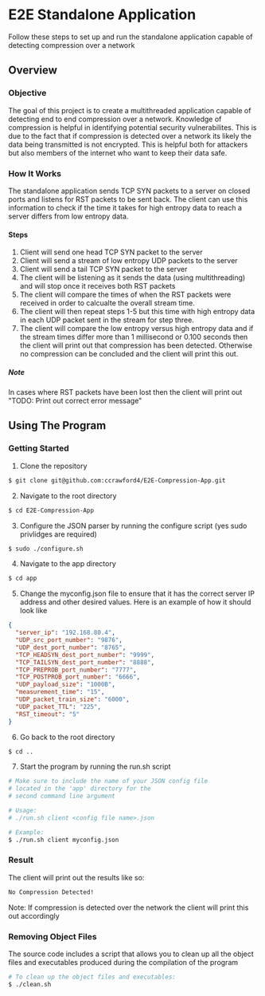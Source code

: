 # E2E Standalone Application
Follow these steps to set up and run the standalone application capable of detecting compression over a network
## Overview
### Objective
The goal of this project is to create a multithreaded application capable of detecting end to end compression over a network. Knowledge of compression is helpful in identifying potential security vulnerabilites. This is due to the fact that if compression is detected over a network its likely the data being transmitted is not encrypted. This is helpful both for attackers but also members of the internet who want to keep their data safe.
### How It Works
The standalone application sends TCP SYN packets to a server on closed ports and listens for RST packets to be sent back. The client can use this information to check if the time it takes for high entropy data to reach a server differs from low entropy data. 
#### Steps
1. Client will send one head TCP SYN packet to the server
2. Client will send a stream of low entropy UDP packets to the server
3. Client will send a tail TCP SYN packet to the server
4. The client will be listening as it sends the data (using multithreading) and will stop once it receives both RST packets
5. The client will compare the times of when the RST packets were received in order to calcualte the overall stream time.
6. The client will then repeat steps 1-5 but this time with high entropy data in each UDP packet sent in the stream for step three.
7. The client will compare the low entropy versus high entropy data and if the stream times differ more than 1 millisecond or 0.100 seconds then the client will print out that compression has been detected. Otherwise no compression can be concluded and the client will print this out.
##### Note
In cases where RST packets have been lost then the client will print out "TODO: Print out correct error message"
## Using The Program
### Getting Started
1. Clone the repository
```bash
$ git clone git@github.com:ccrawford4/E2E-Compression-App.git
```
2. Navigate to the root directory
```bash
$ cd E2E-Compression-App
```
3. Configure the JSON parser by running the configure script (yes sudo privlidges are required)
```bash
$ sudo ./configure.sh
```
4. Navigate to the app directory
```bash
$ cd app
```
5. Change the myconfig.json file to ensure that it has the correct server IP address and other desired values. Here is an example of how it should look like
```json
{
  "server_ip": "192.168.80.4",
  "UDP_src_port_number": "9876",
  "UDP_dest_port_number": "8765",
  "TCP_HEADSYN_dest_port_number": "9999",
  "TCP_TAILSYN_dest_port_number": "8888",
  "TCP_PREPROB_port_number": "7777",
  "TCP_POSTPROB_port_number": "6666",
  "UDP_payload_size": "1000B",
  "measurement_time": "15",
  "UDP_packet_train_size": "6000",
  "UDP_packet_TTL": "225",
  "RST_timeout": "5"
}
```
6. Go back to the root directory
```bash
$ cd ..
```
7. Start the program by running the run.sh script
```bash
# Make sure to include the name of your JSON config file 
# located in the 'app' directory for the 
# second command line argument

# Usage: 
# ./run.sh client <config file name>.json

# Example:
$ ./run.sh client myconfig.json
```
### Result
The client will print out the results like so:
```bash
No Compression Detected!
```
Note: If compression is detected over the network the client will print this out accordingly
### Removing Object Files
The source code includes a script that allows you to clean up all the object files and executables produced during the compilation of the program
```bash
# To clean up the object files and executables:
$ ./clean.sh
```
